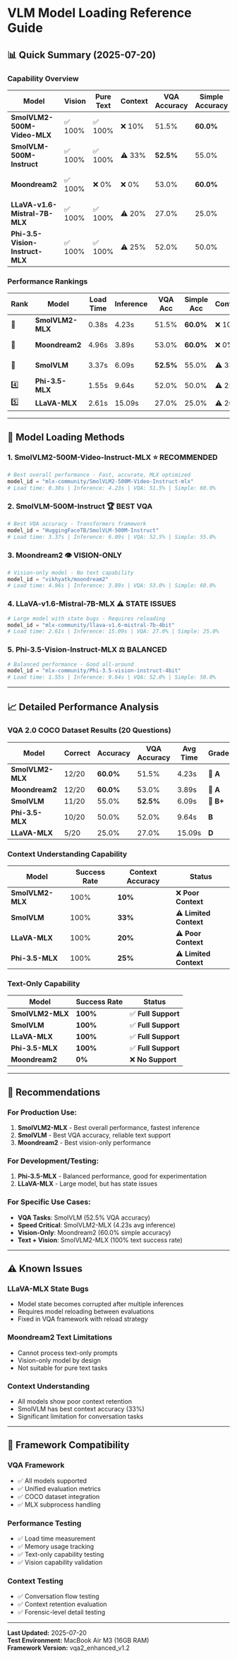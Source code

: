 # VLM Model Loading Reference Guide

## 📊 **Quick Summary** (2025-07-20)

### **Capability Overview**
| Model | Vision | Pure Text | Context | VQA Accuracy | Simple Accuracy | Framework | Status |
|-------|--------|-----------|---------|--------------|-----------------|-----------|--------|
| **SmolVLM2-500M-Video-MLX** | ✅ 100% | ✅ 100% | ❌ 10% | 51.5% | **60.0%** | MLX | ✅ **Best Overall** |
| **SmolVLM-500M-Instruct** | ✅ 100% | ✅ 100% | ⚠️ 33% | **52.5%** | 55.0% | Transformers | ✅ **Best VQA** |
| **Moondream2** | ✅ 100% | ❌ 0% | ❌ 0% | 53.0% | **60.0%** | Transformers | ✅ **Vision-Only** |
| **LLaVA-v1.6-Mistral-7B-MLX** | ✅ 100% | ✅ 100% | ⚠️ 20% | 27.0% | 25.0% | MLX | ⚠️ **State Issues** |
| **Phi-3.5-Vision-Instruct-MLX** | ✅ 100% | ✅ 100% | ⚠️ 25% | 52.0% | 50.0% | MLX | ✅ **Balanced** |

### **Performance Rankings**
| Rank | Model | Load Time | Inference | VQA Acc | Simple Acc | Context | Status |
|------|-------|-----------|-----------|---------|------------|---------|--------|
| 🥇 | **SmolVLM2-MLX** | 0.38s | 4.23s | 51.5% | **60.0%** | ❌ 10% | ✅ **Fastest** |
| 🥈 | **Moondream2** | 4.96s | 3.89s | 53.0% | **60.0%** | ❌ 0% | ✅ **Best Vision** |
| 🥉 | **SmolVLM** | 3.37s | 6.09s | **52.5%** | 55.0% | ⚠️ 33% | ✅ **Best VQA** |
| 4️⃣ | **Phi-3.5-MLX** | 1.55s | 9.64s | 52.0% | 50.0% | ⚠️ 25% | ✅ **Balanced** |
| 5️⃣ | **LLaVA-MLX** | 2.61s | 15.09s | 27.0% | 25.0% | ⚠️ 20% | ⚠️ **Slow** |

---

## **🔧 Model Loading Methods**

### **1. SmolVLM2-500M-Video-Instruct-MLX** ⭐ **RECOMMENDED**
```python
# Best overall performance - Fast, accurate, MLX optimized
model_id = "mlx-community/SmolVLM2-500M-Video-Instruct-mlx"
# Load time: 0.38s | Inference: 4.23s | VQA: 51.5% | Simple: 60.0%
```

### **2. SmolVLM-500M-Instruct** 🏆 **BEST VQA**
```python
# Best VQA accuracy - Transformers framework
model_id = "HuggingFaceTB/SmolVLM-500M-Instruct"
# Load time: 3.37s | Inference: 6.09s | VQA: 52.5% | Simple: 55.0%
```

### **3. Moondream2** 👁️ **VISION-ONLY**
```python
# Vision-only model - No text capability
model_id = "vikhyatk/moondream2"
# Load time: 4.96s | Inference: 3.89s | VQA: 53.0% | Simple: 60.0%
```

### **4. LLaVA-v1.6-Mistral-7B-MLX** ⚠️ **STATE ISSUES**
```python
# Large model with state bugs - Requires reloading
model_id = "mlx-community/llava-v1.6-mistral-7b-4bit"
# Load time: 2.61s | Inference: 15.09s | VQA: 27.0% | Simple: 25.0%
```

### **5. Phi-3.5-Vision-Instruct-MLX** ⚖️ **BALANCED**
```python
# Balanced performance - Good all-around
model_id = "mlx-community/Phi-3.5-vision-instruct-4bit"
# Load time: 1.55s | Inference: 9.64s | VQA: 52.0% | Simple: 50.0%
```

---

## **📈 Detailed Performance Analysis**

### **VQA 2.0 COCO Dataset Results (20 Questions)**
| Model | Correct | Accuracy | VQA Accuracy | Avg Time | Grade |
|-------|---------|----------|--------------|----------|-------|
| **SmolVLM2-MLX** | 12/20 | **60.0%** | 51.5% | 4.23s | 🥇 **A** |
| **Moondream2** | 12/20 | **60.0%** | 53.0% | 3.89s | 🥈 **A** |
| **SmolVLM** | 11/20 | 55.0% | **52.5%** | 6.09s | 🥉 **B+** |
| **Phi-3.5-MLX** | 10/20 | 50.0% | 52.0% | 9.64s | **B** |
| **LLaVA-MLX** | 5/20 | 25.0% | 27.0% | 15.09s | **D** |

### **Context Understanding Capability**
| Model | Success Rate | Context Accuracy | Status |
|-------|--------------|------------------|--------|
| **SmolVLM2-MLX** | 100% | **10%** | ❌ **Poor Context** |
| **SmolVLM** | 100% | **33%** | ⚠️ **Limited Context** |
| **LLaVA-MLX** | 100% | **20%** | ⚠️ **Poor Context** |
| **Phi-3.5-MLX** | 100% | **25%** | ⚠️ **Limited Context** |

### **Text-Only Capability**
| Model | Success Rate | Status |
|-------|--------------|--------|
| **SmolVLM2-MLX** | **100%** | ✅ **Full Support** |
| **SmolVLM** | **100%** | ✅ **Full Support** |
| **LLaVA-MLX** | **100%** | ✅ **Full Support** |
| **Phi-3.5-MLX** | **100%** | ✅ **Full Support** |
| **Moondream2** | **0%** | ❌ **No Support** |

---

## **🎯 Recommendations**

### **For Production Use:**
1. **SmolVLM2-MLX** - Best overall performance, fastest inference
2. **SmolVLM** - Best VQA accuracy, reliable text support
3. **Moondream2** - Best vision-only performance

### **For Development/Testing:**
1. **Phi-3.5-MLX** - Balanced performance, good for experimentation
2. **LLaVA-MLX** - Large model, but has state issues

### **For Specific Use Cases:**
- **VQA Tasks**: SmolVLM (52.5% VQA accuracy)
- **Speed Critical**: SmolVLM2-MLX (4.23s avg inference)
- **Vision-Only**: Moondream2 (60.0% simple accuracy)
- **Text + Vision**: SmolVLM2-MLX (100% text success rate)

---

## **⚠️ Known Issues**

### **LLaVA-MLX State Bugs**
- Model state becomes corrupted after multiple inferences
- Requires model reloading between evaluations
- Fixed in VQA framework with reload strategy

### **Moondream2 Text Limitations**
- Cannot process text-only prompts
- Vision-only model by design
- Not suitable for pure text tasks

### **Context Understanding**
- All models show poor context retention
- SmolVLM has best context accuracy (33%)
- Significant limitation for conversation tasks

---

## **🔄 Framework Compatibility**

### **VQA Framework**
- ✅ All models supported
- ✅ Unified evaluation metrics
- ✅ COCO dataset integration
- ✅ MLX subprocess handling

### **Performance Testing**
- ✅ Load time measurement
- ✅ Memory usage tracking
- ✅ Text-only capability testing
- ✅ Vision capability validation

### **Context Testing**
- ✅ Conversation flow testing
- ✅ Context retention evaluation
- ✅ Forensic-level detail testing

---

**Last Updated:** 2025-07-20  
**Test Environment:** MacBook Air M3 (16GB RAM)  
**Framework Version:** vqa2_enhanced_v1.2
